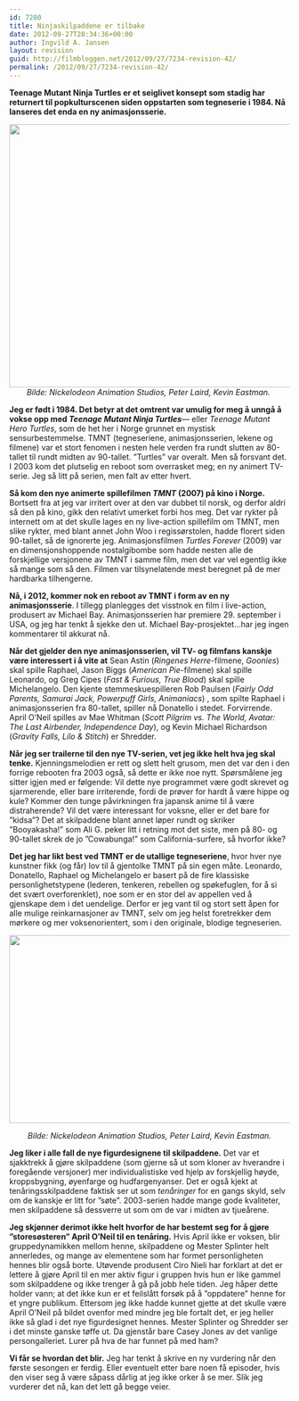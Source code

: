 ```yaml
---
id: 7280
title: Ninjaskilpaddene er tilbake
date: 2012-09-27T20:34:36+00:00
author: Ingvild A. Jansen
layout: revision
guid: http://filmbloggen.net/2012/09/27/7234-revision-42/
permalink: /2012/09/27/7234-revision-42/
---
```

**Teenage Mutant Ninja Turtles er et seiglivet konsept som stadig har returnert til popkulturscenen siden oppstarten som tegneserie i 1984. Nå lanseres det enda en ny animasjonsserie.**

<p style="text-align: center">
  <a href="http://filmbloggen.net/?attachment_id=7235" rel="attachment wp-att-7235"><img class="aligncenter size-large wp-image-7235" src="http://filmbloggen.net/wp-content/uploads//2012/09/teenage-mutant-ninja-turtles-2012-620x472.jpg" alt="" width="620" height="472" /></a><em>Bilde: Nickelodeon Animation Studios, Peter Laird, Kevin Eastman. </em>
</p>

**Jeg er født i 1984. Det betyr at det omtrent var umulig for meg å unngå å vokse opp med _Teenage Mutant Ninja Turtles_**— eller _Teenage Mutant Hero Turtles_, som de het her i Norge grunnet en mystisk sensurbestemmelse. TMNT (tegneseriene, animasjonsserien, lekene og filmene) var et stort fenomen i nesten hele verden fra rundt slutten av 80-tallet til rundt midten av 90-tallet. ”Turtles” var overalt. Men så forsvant det. I 2003 kom det plutselig en reboot som overrasket meg; en ny animert TV-serie. Jeg så litt på serien, men falt av etter hvert.

**Så kom den nye animerte spillefilmen _TMNT_ (2007) på kino i Norge.** Bortsett fra at jeg var irritert over at den var dubbet til norsk, og derfor aldri så den på kino, gikk den relativt umerket forbi hos meg. Det var rykter på internett om at det skulle lages en ny live-action spillefilm om TMNT, men slike rykter, med blant annet John Woo i regissørstolen, hadde florert siden 90-tallet, så de ignorerte jeg. Animasjonsfilmen _Turtles Forever_ (2009) var en dimensjonshoppende nostalgibombe som hadde nesten alle de forskjellige versjonene av TMNT i samme film, men det var vel egentlig ikke så mange som så den. Filmen var tilsynelatende mest beregnet på de mer hardbarka tilhengerne.

**Nå, i 2012, kommer nok en reboot av TMNT i form av en ny animasjonsserie**. I tillegg planlegges det visstnok en film i live-action, produsert av Michael Bay. Animasjonsserien har premiere 29. september i USA, og jeg har tenkt å sjekke den ut. Michael Bay-prosjektet…har jeg ingen kommentarer til akkurat nå.

<div class="video-shortcode">
</div>

**Når det gjelder den nye animasjonsserien, vil TV- og filmfans kanskje være interessert i å vite at** Sean Astin (_Ringenes Herre_-filmene, _Goonies_) skal spille Raphael, Jason Biggs (_American Pie_-filmene) skal spille Leonardo, og Greg Cipes (_Fast & Furious, True Blood_) skal spille Michelangelo. Den kjente stemmeskuespilleren Rob Paulsen (_Fairly Odd Parents, Samurai Jack, Powerpuff Girls, Animaniacs_) , som spilte Raphael i animasjonsserien fra 80-tallet, spiller nå Donatello i stedet. Forvirrende. April O’Neil spilles av Mae Whitman (_Scott Pilgrim vs. The World, Avatar: The Last Airbender, Independence Day_), og Kevin Michael Richardson (_Gravity Falls, Lilo & Stitch_) er Shredder.

**Når jeg ser trailerne til den nye TV-serien, vet jeg ikke helt hva jeg skal tenke.** Kjenningsmelodien er rett og slett helt grusom, men det var den i den forrige rebooten fra 2003 også, så dette er ikke noe nytt. Spørsmålene jeg sitter igjen med er følgende: Vil dette nye programmet være godt skrevet og sjarmerende, eller bare irriterende, fordi de prøver for hardt å være hippe og kule? Kommer den tunge påvirkningen fra japansk anime til å være distraherende? Vil det være interessant for voksne, eller er det bare for ”kidsa”? Det at skilpaddene blant annet løper rundt og skriker ”Booyakasha!” som Ali G. peker litt i retning mot det siste, men på 80- og 90-tallet skrek de jo ”Cowabunga!” som California-surfere, så hvorfor ikke?

**Det jeg har likt best ved TMNT er de utallige tegneseriene**, hvor hver nye kunstner fikk (og får) lov til å gjentolke TMNT på sin egen måte. Leonardo, Donatello, Raphael og Michelangelo er basert på de fire klassiske personlighetstypene (lederen, tenkeren, rebellen og spøkefuglen, for å si det svært overforenklet), noe som er en stor del av appellen ved å gjenskape dem i det uendelige. Derfor er jeg vant til og stort sett åpen for alle mulige reinkarnasjoner av TMNT, selv om jeg helst foretrekker dem mørkere og mer voksenorientert, som i den originale, blodige tegneserien.

<a href="http://filmbloggen.net/?attachment_id=7236" rel="attachment wp-att-7236"><img src="http://filmbloggen.net/wp-content/uploads//2012/09/Teenage-Mutant-Ninja-Turtles-620x337.jpg" alt="" width="620" height="337" /></a>

<p style="text-align: center">
   <em>Bilde: Nickelodeon Animation Studios, Peter Laird, Kevin Eastman. </em>
</p>

**Jeg liker i alle fall de nye figurdesignene til skilpaddene.** Det var et sjakktrekk å gjøre skilpaddene (som gjerne så ut som kloner av hverandre i foregående versjoner) mer individualistiske ved hjelp av forskjellig høyde, kroppsbygning, øyenfarge og hudfargenyanser. Det er også kjekt at tenåringsskilpaddene faktisk ser ut som _tenåringer_ for en gangs skyld, selv om de kanskje er litt for ”søte”. 2003-serien hadde mange gode kvaliteter, men skilpaddene så dessverre ut som om de var i midten av tjueårene.

<p style="text-align: left">
  <strong>Jeg skjønner derimot ikke helt hvorfor de har bestemt seg for å gjøre ”storesøsteren” April O’Neil til en tenåring.</strong> Hvis April ikke er voksen, blir gruppedynamikken mellom henne, skilpaddene og Mester Splinter helt annerledes, og mange av elementene som har formet personligheten hennes blir også borte. Utøvende produsent Ciro Nieli har forklart at det er lettere å gjøre April til en mer aktiv figur i gruppen hvis hun er like gammel som skilpaddene og ikke trenger å gå på jobb hele tiden. Jeg håper dette holder vann; at det ikke kun er et feilslått forsøk på å ”oppdatere” henne for et yngre publikum. Ettersom jeg ikke hadde kunnet gjette at det skulle være April O’Neil på bildet ovenfor med mindre jeg ble fortalt det, er jeg heller ikke så glad i det nye figurdesignet hennes. Mester Splinter og Shredder ser i det minste ganske tøffe ut. Da gjenstår bare Casey Jones av det vanlige persongalleriet. Lurer på hva de har funnet på med ham?
</p>

**Vi får se hvordan det blir.** Jeg har tenkt å skrive en ny vurdering når den første sesongen er ferdig. Eller eventuelt etter bare noen få episoder, hvis den viser seg å være såpass dårlig at jeg ikke orker å se mer. Slik jeg vurderer det nå, kan det lett gå begge veier.

<div class="video-shortcode">
</div>